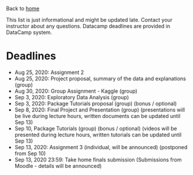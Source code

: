 Back to [home](https://boun-ie48a.github.io)

This list is just informational and might be updated late. Contact your instructor about any questions. Datacamp deadlines are provided in DataCamp system.

# Deadlines

+ Aug 25, 2020: Assignment 2
+ Aug 25, 2020: Project proposal, summary of the data and explanations (group)
+ Aug 30, 2020: Group Assignment - Kaggle (group)
+ Sep 3, 2020: Exploratory Data Analysis (group)
+ Sep 3, 2020: Package Tutorials proposal (group) (bonus / optional)
+ Sep 8, 2020: Final Project and Presentation (group) (presentations will be live during lecture hours, written documents can be updated until Sep 13)
+ Sep 10, Package Tutorials (group) (bonus / optional) (videos will be presented during lecture hours, written tutorials can be updated until Sep 13)
+ Sep 13, 2020: Assignment 3 (individual, will be announced) (postponed from Sep 10)
+ Sep 13, 2020 23:59: Take home finals submission (Submissions from Moodle - details will be announced)
